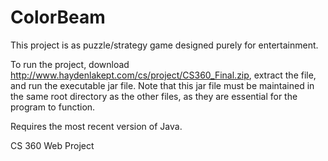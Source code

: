 ColorBeam
=========
This project is as puzzle/strategy game designed purely for entertainment.

To run the project, download http://www.haydenlakept.com/cs/project/CS360_Final.zip, 
extract the file, and run the executable jar file. Note that this jar file must be maintained
in the same root directory as the other files, as they are essential for the program to function.

Requires the most recent version of Java.

CS 360 Web Project
